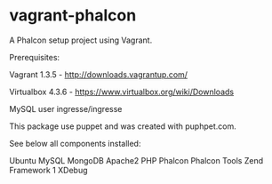 vagrant-phalcon
===============

A Phalcon setup project using Vagrant.

Prerequisites:

Vagrant 1.3.5 - http://downloads.vagrantup.com/

Virtualbox 4.3.6 - https://www.virtualbox.org/wiki/Downloads

MySQL user ingresse/ingresse

This package use puppet and was created with puphpet.com.

See below all components installed:

Ubuntu
MySQL
MongoDB
Apache2
PHP
Phalcon
Phalcon Tools
Zend Framework 1
XDebug